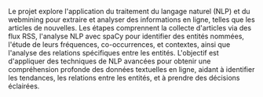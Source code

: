 Le projet explore l'application du traitement du langage naturel (NLP) et du webmining pour extraire et analyser des informations en ligne, telles que les articles de nouvelles. Les étapes comprennent la collecte d'articles via des flux RSS, l'analyse NLP avec spaCy pour identifier des entités nommées, l'étude de leurs fréquences, co-occurrences, et contextes, ainsi que l'analyse des relations spécifiques entre les entités. L'objectif est d'appliquer des techniques de NLP avancées pour obtenir une compréhension profonde des données textuelles en ligne, aidant à identifier les tendances, les relations entre les entités, et à prendre des décisions éclairées.

